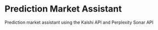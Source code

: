 # Prediction Market Assistant

Prediction market assistant using the Kalshi API and Perplexity Sonar API
